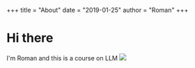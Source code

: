 +++
title = "About"
date = "2019-01-25"
author = "Roman"
+++

# Hi there

I'm Roman and this is a course on LLM
![](/img/photorj.png)
